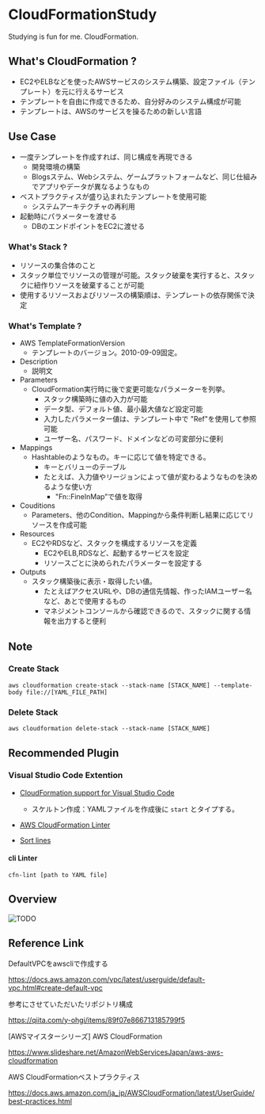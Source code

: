 # CloudFormationStudy
Studying is fun for me. CloudFormation.

## What's CloudFormation ?

* EC2やELBなどを使ったAWSサービスのシステム構築、設定ファイル（テンプレート）を元に行えるサービス
* テンプレートを自由に作成できるため、自分好みのシステム構成が可能
* テンプレートは、AWSのサービスを操るための新しい言語

## Use Case

* 一度テンプレートを作成すれば、同じ構成を再現できる
   * 開発環境の構築
   * Blogsステム、Webシステム、ゲームプラットフォームなど、同じ仕組みでアプリやデータが異なるようなもの
* ベストプラクティスが盛り込まれたテンプレートを使用可能
  * システムアーキテクチャの再利用
* 起動時にパラメーターを渡せる
  * DBのエンドポイントをEC2に渡せる

### What's Stack ?

* リソースの集合体のこと
* スタック単位でリソースの管理が可能。スタック破棄を実行すると、スタックに紐作りソースを破棄することが可能
* 使用するリソースおよびリソースの構築順は、テンプレートの依存関係で決定

### What's Template ?

* AWS TemplateFormationVersion
  * テンプレートのバージョン。2010-09-09固定。
* Description
  * 説明文
* Parameters
  * CloudFormation実行時に後で変更可能なパラメーターを列挙。
    * スタック構築時に値の入力が可能
    * データ型、デフォルト値、最小最大値など設定可能
    * 入力したパラメーター値は、テンプレート中で "Ref"を使用して参照可能
    * ユーザー名、パスワード、ドメインなどの可変部分に便利
* Mappings
  * Hashtableのようなもの。キーに応じて値を特定できる。
    * キーとバリューのテーブル
    * たとえば、入力値やリージョンによって値が変わるようなものを決めるような使い方
      * "Fn::FineInMap”で値を取得
* Couditions
  * Parameters、他のCondition、Mappingから条件判断し結果に応じてリソースを作成可能
* Resources
  * EC2やRDSなど、スタックを構成するリソースを定義
    * EC2やELB,RDSなど、起動するサービスを設定
    * リソースごとに決められたパラメーターを設定する
* Outputs
  * スタック構築後に表示・取得したい値。
    * たとえばアクセスURLや、DBの通信先情報、作ったIAMユーザー名など、あとで使用するもの
    * マネジメントコンソールから確認できるので、スタックに関する情報を出力すると便利

## Note

### Create Stack 

```
aws cloudformation create-stack --stack-name [STACK_NAME] --template-body file://[YAML_FILE_PATH]
```

### Delete Stack

```
aws cloudformation delete-stack --stack-name [STACK_NAME]
```

## Recommended Plugin

### Visual Studio Code Extention

* [CloudFormation support for Visual Studio Code](https://github.com/aws-scripting-guy/cform-VSCode)
  * スケルトン作成：YAMLファイルを作成後に ```start``` とタイプする。

* [AWS CloudFormation Linter](https://github.com/aws-cloudformation/cfn-python-lint)

* [Sort lines](https://github.com/Tyriar/vscode-sort-lines)

#### cli Linter

```
cfn-lint [path to YAML file]
```

## Overview

![TODO](https://github.com/YusukeOno/CloudFormationStudy/wiki/img/overview.png "Overview")

## Reference Link

DefaultVPCをawscliで作成する

https://docs.aws.amazon.com/vpc/latest/userguide/default-vpc.html#create-default-vpc

参考にさせていただいたリポジトリ構成

https://qiita.com/y-ohgi/items/89f07e866713185799f5

[AWSマイスターシリーズ] AWS CloudFormation

https://www.slideshare.net/AmazonWebServicesJapan/aws-aws-cloudformation

AWS CloudFormationベストプラクティス

https://docs.aws.amazon.com/ja_jp/AWSCloudFormation/latest/UserGuide/best-practices.html